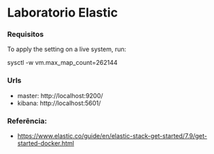 # Laboratorio Elastic

### Requisitos

To apply the setting on a live system, run:

sysctl -w vm.max_map_count=262144

### Urls
- master: http://localhost:9200/
- kibana: http://localhost:5601/

### Referência:
- https://www.elastic.co/guide/en/elastic-stack-get-started/7.9/get-started-docker.html